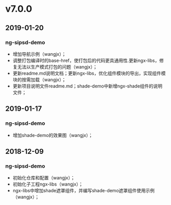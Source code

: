 # v7.0.0
## 2019-01-20
### ng-sipsd-demo
- 增加导航示例（wangjx）；
- 调整打包编译时的base-href，使打包后的代码更具通用性.更新ngx-libs，修复无法以生产模式打包的问题（wangjx）；
- 更新readme.md说明文档；更新ngx-libs，优化组件模块的导出，实现组件模块的按需加载（wangjx）；
- 更新项目说明文件readme.md；shade-demo中新增ngx-shade组件的说明文件；

## 2019-01-17
### ng-sipsd-demo
- 增加shade-demo的效果图（wangjx）；

## 2018-12-09
### ng-sipsd-demo
- 初始化仓库和配置（wangjx）；
- 初始化子工程ngx-libs（wangjx）；
- ngx-libs中增加shade遮罩组件，并编写shade-demo遮罩组件使用示例（wangjx）；